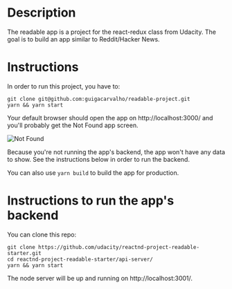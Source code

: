 # Description 

The readable app is a project for the react-redux class from Udacity. The goal is to build an app similar to Reddit/Hacker News.

# Instructions

In order to run this project, you have to:

```
git clone git@github.com:guigacarvalho/readable-project.git
yarn && yarn start
```

Your default browser should open the app on http://localhost:3000/ and you'll probably get the Not Found app screen.

![Not Found](https://user-images.githubusercontent.com/3665969/31906704-a12a1ca4-b7e6-11e7-825c-24a5c6758706.png "Not Found app screen")

Because you're not running the app's backend, the app won't have any data to show. See the instructions below in order to run the backend.

You can also use `yarn build` to build the app for production.


# Instructions to run the app's backend

You can clone this repo:
```
git clone https://github.com/udacity/reactnd-project-readable-starter.git
cd reactnd-project-readable-starter/api-server/
yarn && yarn start
```

The node server will be up and running on http://localhost:3001/. 